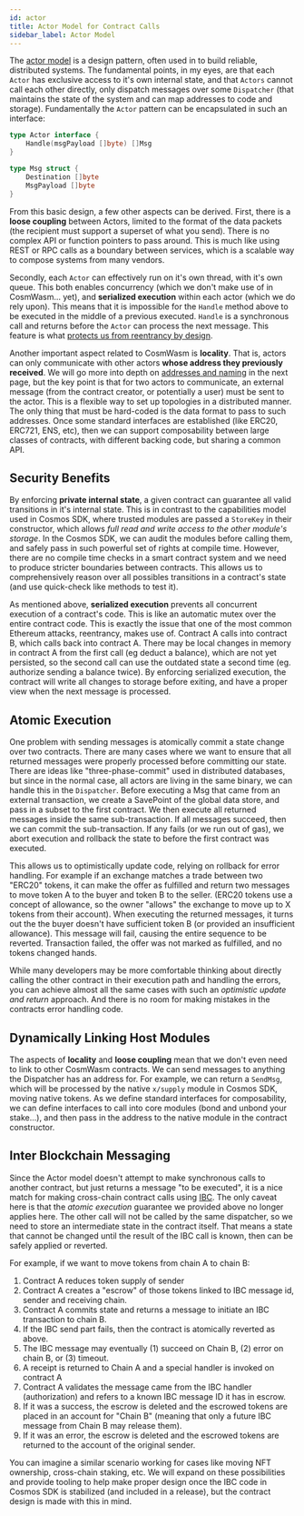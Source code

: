 ```yaml
---
id: actor
title: Actor Model for Contract Calls
sidebar_label: Actor Model
---
```


The [actor model](https://en.wikipedia.org/wiki/Actor_model) is a design pattern, often used in to build reliable, distributed systems. The fundamental points, in my eyes, are that each `Actor` has exclusive access to it's own internal state, and that `Actors` cannot call each other directly, only dispatch messages over some `Dispatcher` (that maintains the state of the system and can map addresses to code and storage). Fundamentally the `Actor` pattern can be encapsulated in such an interface:

```go
type Actor interface {
    Handle(msgPayload []byte) []Msg
}

type Msg struct {
    Destination []byte
    MsgPayload []byte
}
```

From this basic design, a few other aspects can be derived. First, there is a **loose coupling** between Actors, limited to the format of the data packets (the recipient must support a superset of what you send). There is no complex API or function pointers to pass around. This is much like using REST or RPC calls as a boundary between services, which is a scalable way to compose systems from many vendors.

Secondly, each `Actor` can effectively run on it's own thread, with it's own queue. This both enables concurrency (which we don't make use of in CosmWasm... yet), and **serialized execution** within each actor (which we do rely upon). This means that it is impossible for the `Handle` method above to be executed in the middle of a previous executed. `Handle` is a synchronous call and returns before the `Actor` can process the next message. This feature is what [protects us from reentrancy by design](../getting-started/smart-contracts#avoiding-reentrancy-attacks).

Another important aspect related to CosmWasm is **locality**. That is, actors can only communicate with other actors **whose address they previously received**. We will go more into depth on [addresses and naming](./addresses) in the next page, but the key point is that for two actors to communicate, an external message (from the contract creator, or potentially a user) must be sent to the actor. This is a flexible way to set up topologies in a distributed manner. The only thing that must be hard-coded is the data format to pass to such addresses. Once some standard interfaces are established (like ERC20, ERC721, ENS, etc), then we can support composability between large classes of contracts, with different backing code, but sharing a common API.

## Security Benefits

By enforcing **private internal state**, a given contract can guarantee all valid transitions in it's internal state. This is in contrast to the capabilities model used in Cosmos SDK, where trusted modules are passed a `StoreKey` in their constructor, which allows *full read and write access to the other module's storage*. In the Cosmos SDK, we can audit the modules before calling them, and safely pass in such powerful set of rights at compile time. However, there are no compile time checks in a smart contract system and we need to produce stricter boundaries between contracts. This allows us to comprehensively reason over all possibles transitions in a contract's state (and use quick-check like methods to test it).

As mentioned above, **serialized execution** prevents all concurrent execution of a contract's code. This is like an automatic mutex over the entire contract code. This is exactly the issue that one of the most common Ethereum attacks, reentrancy, makes use of. Contract A calls into contract B, which calls back into contract A. There may be local changes in memory in contract A from the first call (eg deduct a balance), which are not yet persisted, so the second call can use the outdated state a second time (eg. authorize sending a balance twice). By enforcing serialized execution, the contract will write all changes to storage before exiting, and have a proper view when the next message is processed.

## Atomic Execution

One problem with sending messages is atomically commit a state change over two contracts. There are many cases where we want to ensure that all returned messages were properly processed before committing our state. There are ideas like "three-phase-commit" used in distributed databases, but since in the normal case, all actors are living in the same binary, we can handle this in the `Dispatcher`. Before executing a Msg that came from an external transaction, we create a SavePoint of the global data store, and pass in a subset to the first contract. We then execute all returned messages inside the same sub-transaction. If all messages succeed, then we can commit the sub-transaction. If any fails (or we run out of gas), we abort execution and rollback the state to before the first contract was executed.

This allows us to optimistically update code, relying on rollback for error handling. For example if an exchange matches a trade between two "ERC20" tokens, it can make the offer as fulfilled and return two messages to move token A to the buyer and token B to the seller. (ERC20 tokens use a concept of allowance, so the owner "allows" the exchange to move up to X tokens from their account). When executing the returned messages, it turns out the the buyer doesn't have sufficient token B (or provided an insufficient allowance). This message will fail, causing the entire sequence to be reverted. Transaction failed, the offer was not marked as fulfilled, and no tokens changed hands.

While many developers may be more comfortable thinking about directly calling the other contract in their execution path and handling the errors, you can achieve almost all the same cases with such an *optimistic update and return* approach. And there is no room for making mistakes in the contracts error handling code.

## Dynamically Linking Host Modules

The aspects of **locality** and **loose coupling** mean that we don't even need to link to other CosmWasm contracts. We can send messages to anything the Dispatcher has an address for. For example, we can return a `SendMsg`, which will be processed by the native `x/supply` module in Cosmos SDK, moving native tokens. As we define standard interfaces for composability, we can define interfaces to call into core modules (bond and unbond your stake...), and then pass in the address to the native module in the contract constructor.

## Inter Blockchain Messaging

Since the Actor model doesn't attempt to make synchronous calls to another contract, but just returns a message "to be executed", it is a nice match for making cross-chain contract calls using [IBC](https://cosmos.network/ibc). The only caveat here is that the *atomic execution* guarantee we provided above no longer applies here. The other call will not be called by the same dispatcher, so we need to store an intermediate state in the contract itself. That means a state that cannot be changed until the result of the IBC call is known, then can be safely applied or reverted.

For example, if we want to move tokens from chain A to chain B:

1. Contract A reduces token supply of sender
2. Contract A creates a "escrow" of those tokens linked to IBC message id, sender and receiving chain.
3. Contract A commits state and returns a message to initiate an IBC transaction to chain B.
4. If the IBC send part fails, then the contract is atomically reverted as above.
5. The IBC message may eventually (1) succeed on Chain B, (2) error on chain B, or (3) timeout.
6. A receipt is returned to Chain A and a special handler is invoked on contract A
7. Contract A validates the message came from the IBC handler (authorization) and refers to a known IBC message ID it has in escrow.
8. If it was a success, the escrow is deleted and the escrowed tokens are placed in an account for "Chain B" (meaning that only a future IBC message from Chain B may release them).
9. If it was an error, the escrow is deleted and the escrowed tokens are returned to the account of the original sender.

You can imagine a similar scenario working for cases like moving NFT ownership, cross-chain staking, etc. We will expand on these possibilities and provide tooling to help make proper design once the IBC code in Cosmos SDK is stabilized (and included in a release), but the contract design is made with this in mind.